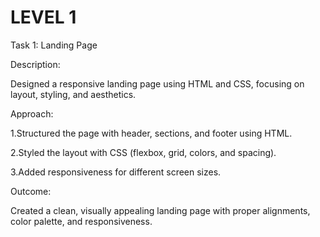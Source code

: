 # LEVEL 1
Task 1: Landing Page

Description:

Designed a responsive landing page using HTML and CSS, focusing on layout, styling, and aesthetics.

Approach:

1.Structured the page with header, sections, and footer using HTML.

2.Styled the layout with CSS (flexbox, grid, colors, and spacing).

3.Added responsiveness for different screen sizes.

Outcome:

Created a clean, visually appealing landing page with proper alignments, color palette, and responsiveness.
